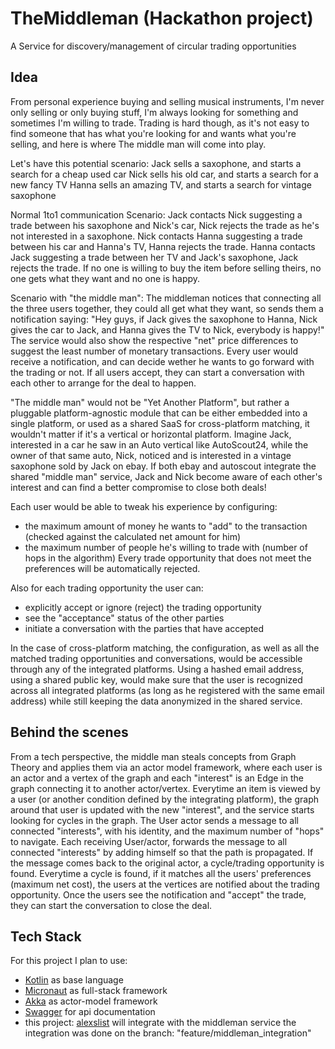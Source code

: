 # TheMiddleman (Hackathon project)
A Service for discovery/management of circular trading opportunities

## Idea
From personal experience buying and selling musical instruments, I'm never only selling or only buying stuff, I'm always looking for something and sometimes I'm willing to trade.
Trading is hard though, as it's not easy to find someone that has what you're looking for and wants what you're selling, and here is where The middle man will come into play.

Let's have this potential scenario:
Jack sells a saxophone, and starts a search for a cheap used car
Nick sells his old car, and starts a search for a new fancy TV
Hanna sells an amazing TV, and starts a search for vintage saxophone

Normal 1to1 communication Scenario:
Jack contacts Nick suggesting a trade between his saxophone and Nick's car, Nick rejects the trade as he's not interested in a saxophone. 
Nick contacts Hanna suggesting a trade between his car and Hanna's TV, Hanna rejects the trade. 
Hanna contacts Jack suggesting a trade between her TV and Jack's saxophone, Jack rejects the trade. 
If no one is willing to buy the item before selling theirs, no one gets what they want and no one is happy.

Scenario with "the middle man":
The middleman notices that connecting all the three users together, they could all get what they want, so sends them a notification saying:
"Hey guys, if Jack gives the saxophone to Hanna, Nick gives the car to Jack, and Hanna gives the TV to Nick, everybody is happy!"
The service would also show the respective "net" price differences to suggest the least number of monetary transactions.
Every user would receive a notification, and can decide wether he wants to go forward with the trading or not. If all users accept, they can start a conversation with each other to arrange for the deal to happen.

"The middle man" would not be "Yet Another Platform", but rather a pluggable platform-agnostic module that can be either embedded into a single platform, or used as a shared SaaS for cross-platform matching, it wouldn't matter if it's a vertical or horizontal platform.
Imagine Jack, interested in a car he saw in an Auto vertical like AutoScout24, while the owner of that same auto, Nick, noticed and is interested in a vintage saxophone sold by Jack on ebay.
If both ebay and autoscout integrate the shared "middle man" service, Jack and Nick become aware of each other's interest and can find a better compromise to close both deals!

Each user would be able to tweak his experience by configuring:
* the maximum amount of money he wants to "add" to the transaction (checked against the calculated net amount for him)
* the maximum number of people he's willing to trade with (number of hops in the algorithm)
Every trade opportunity that does not meet the preferences will be automatically rejected.

Also for each trading opportunity the user can:
* explicitly accept or ignore (reject) the trading opportunity
* see the "acceptance" status of the other parties
* initiate a conversation with the parties that have accepted

In the case of cross-platform matching, the configuration, as well as all the matched trading opportunities and conversations, would be accessible through any of the integrated platforms.
Using a hashed email address, using a shared public key, would make sure that the user is recognized across all integrated platforms (as long as he registered with the same email address) while still keeping the data anonymized in the shared service.

## Behind the scenes
From a tech perspective, the middle man steals concepts from Graph Theory and applies them via an actor model framework, where each user is an actor and a vertex of the graph and each "interest" is an Edge in the graph connecting it to another actor/vertex.
Everytime an item is viewed by a user (or another condition defined by the integrating platform), the graph around that user is updated with the new "interest", and the service starts looking for cycles in the graph.
The User actor sends a message to all connected "interests", with his identity, and the maximum number of "hops" to navigate.
Each receiving User/actor, forwards the message to all connected "interests" by adding himself so that the path is propagated. 
If the message comes back to the original actor, a cycle/trading opportunity is found.
Everytime a cycle is found, if it matches all the users' preferences (maximum net cost), the users at the vertices are notified about the trading opportunity.
Once the users see the notification and "accept" the trade, they can start the conversation to close the deal.

## Tech Stack
For this project I plan to use:
* [Kotlin](https://kotlinlang.org/) as base language
* [Micronaut](http://micronaut.io/) as full-stack framework
* [Akka](https://akka.io/) as actor-model framework
* [Swagger](https://swagger.io/) for api documentation
* this project: [alexslist](https://github.com/gotenks82/alexslist) will integrate with the middleman service
  the integration was done on the branch: "feature/middleman_integration" 
